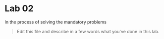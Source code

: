 # Lab 02
In the process of solving the mandatory problems
> Edit this file and describe in a few words what you've done in this lab.


